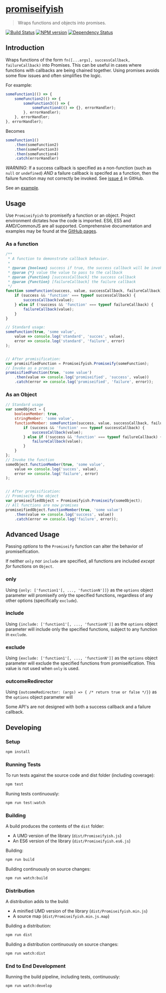 # [promiseifyish](https://github.com/hal313/promiseifyish)

> Wraps functions and objects into promises.

[![Build Status](http://img.shields.io/travis/hal313/promiseifyish/master.svg?style=flat-square)](https://travis-ci.org/hal313/promiseifyish)
[![NPM version](http://img.shields.io/npm/v/@hal313/promiseifyish.svg?style=flat-square)](https://www.npmjs.com/package/@hal313/promiseifyish)
[![Dependency Status](http://img.shields.io/david/hal313/promiseifyish.svg?style=flat-square)](https://david-dm.org/hal313/promiseifyish)

## Introduction

Wraps functions of the form `fn([...args], successCallback, failureCallback)` into Promises. This can be useful in cases where functions with callbacks are being chained together. Using promises avoids some
flow issues and often simplifies the logic.

For example:

```javascript
someFunction1(() => {
    someFunction2(() => {
        someFunction3(() => {
            someFunction4(() => {}, errorHandler);
        }, errorHandler);
    }, errorHandler;
}, errorHandler);
```

Becomes

```javascript
someFunction1()
    .then(someFunction2)
    .then(someFunction3)
    .then(someFunction4)
    .catch(errorHandler)
```

*WARNING*: If a success callback is specified as a non-function (such as `null` or `undefined`) *AND* a failure callback is specifed as a function, then the failure function may not correctly be invoked. See [issue 4](https://github.com/hal313/promiseifyish/issues/4) in GitHub.

See an [example](https://hal313.github.io/settings-manager-example/).

## Usage

Use `Promiseifyish` to promiseify a function or an object. Project environment dictates how the code is imported. ES6, ES5 and AMD/CommonJS are all supported. Comprehensive documentation and examples may be found at the [GitHub pages](https://hal313.github.io/promiseifyish/).

### As a function

```javascript
/**
 * A function to demonstrate callback behavior.
 *
 * @param {boolean} success if true, the success callback will be invoked
 * @param {*} value the value to pass to the callback
 * @param {Function} [successCallback] the success callback
 * @param {Function} [failureCallback] the failure callback
 */
function someFunction(success, value, successCallback, failureCallback) {
    if (success && 'function' === typeof successCallback) {
        successCallback(value);
    } else if (!success && 'function' === typeof failureCallback) {
        failureCallback(value);
    }
}

// Standard usage:
someFunction(true, 'some value',
    value => console.log('standard', 'succes', value),
    error => console.log('standard', 'failure', error)
);


// After promisification:
var promisifiedFunction = Promiseifyish.Promiseify(someFunction);
// Invoke as a promise
promisifiedFunction(true, 'some value')
    .then(value => console.log('promiseified', 'success', value))
    .catch(error => console.log('promiseified', 'failure', error));
```

### As an Object

```javascript
// Standard usage
var someObject = {
    booleanMember: true,
    stringMember: 'some value',
    functionMember: someFunction(success, value, successCallback, failureCallback) {
        if (success && 'function' === typeof successCallback) {
            successCallback(value);
        } else if (!success && 'function' === typeof failureCallback) {
            failureCallback(value);
        }
    }
};
// Invoke the function
someObject.functionMember(true, 'some value',
    value => console.log('succes', value),
    error => console.log('failure', error)
);


// After promisification:
// Promiseify the object
var promiseifiedObject = Promiseifyish.Promiseify(someObject);
// All functions are now promises
promiseifiedObject.functionMember(true, 'some value')
    .then(value => console.log('success', value))
    .catch(error => console.log('failure', error));
```

## Advanced Usage

Passing *options* to the `Promiseify` function can alter the behavior of promiseification.

If neither `only` nor `include` are specified, all functions are included *except for* functions on `Object`.

### only

Using `{only: ['function1'[, ..., 'functionN']]}` as the `options` object parameter will promiseify *only* the specified functions, regardless of any other options (specifically `exclude`).

### include

Using `{include: ['function1'[, ..., 'functionN']]` as the `options` object parameter will include only the specified functions, subject to any function in `exclude`.

### exclude

Using `{exclude: ['function1'[, ..., 'functionN']]` as the `options` object parameter will exclude the specified functions from promiseification. This value is not used
when `only` is used.

### outcomeRedirector

Using `{outcomeRedirector: (args) => { /* return true or false */}}` as the `options` object parameter will

Some API's are not designed with both a success callback and a failure callback.

## Developing

### Setup

```bash
npm install
```

### Running Tests

To run tests against the source code and dist folder (including coverage):

```bash
npm test
```

Runing tests continuously:

```bash
npm run test:watch
```

### Building

A build produces the contents of the `dist` folder:

* A UMD version of the library (`dist/Promiseifyish.js`)
* An ES6 version of the library (`dist/Promiseifyish.es6.js`)

Building:

```bash
npm run build
```

Building continuously on source changes:

```bash
npm run watch:build
```

### Distribution

A distribution adds to the build:

* A minified UMD version of the library (`dist/Promiseifyish.min.js`)
* A source map (`dist/Promiseifyish.min.js.map`)

Building a distribution:

```bash
npm run dist
```

Building a distribution continuously on source changes:

```bash
npm run watch:dist
```

### End to End Development

Running the build pipeline, including tests, continuously:

```bash
npm run watch:develop
```
